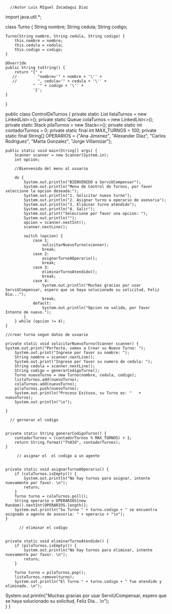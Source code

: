       //Autor Luis MIguel Zocadagui Diaz

import java.util.*;

class Turno {
    String nombre;
    String cedula;
    String codigo;

    Turno(String nombre, String cedula, String codigo) {
        this.nombre = nombre;
        this.cedula = cedula;
        this.codigo = codigo;
    }

    @Override
    public String toString() {
        return "{" +
       //         "nombre='" + nombre + '\'' +
       //         ", cedula='" + cedula + '\'' +
                " '" + codigo + '\'' +
                '}';
    }
}

public class ControlDeTurnos {
    private static List<Turno> listaTurnos = new LinkedList<>();
    private static Queue<Turno> colaTurnos = new LinkedList<>();
    private static Stack<Turno> pilaTurnos = new Stack<>();
    private static int contadorTurnos = 0;
    private static final int MAX_TURNOS = 100;
    private static final String[] OPERARIOS = {"Ana Jimenez", "Alexander Diaz", "Carlos Rodriguez", "Marta Gonzalez", "Jorge Villamizar"};

    public static void main(String[] args) {
        Scanner scanner = new Scanner(System.in);
        int opcion;

        //Bienvenida del menu al usuario
        
        do {
            System.out.println("BIENVENIDO a ServiUCompensar");           
            System.out.println("Menu de Control de Turnos, por favor seleccione la opcion deseada:");
            System.out.println("1. Solicitar nuevo turno");
            System.out.println("2. Asignar turno a operario de asesoria");
            System.out.println("3. Eliminar turno atendido");
            System.out.println("4. Salir");
            System.out.print("Seleccione por favor una opcion: ");
            System.out.println(""); 
            opcion = scanner.nextInt();
            scanner.nextLine(); 

            switch (opcion) {
                case 1:
                    solicitarNuevoTurno(scanner);
                    break;
                case 2:
                    asignarTurnoAOperario();
                    break;
                case 3:
                    eliminarTurnoAtendido();
                    break;
                case 4:
                    System.out.println("Muchas gracias por usar ServiUCompensar, espero que se haya solucionado su solicitud, Feliz Dia...");
                    break;
                default:
                    System.out.println("Opcion no valida, por favor Intente de nuevo.");
            }
        } while (opcion != 4);
    }

    //crear turno segun datos de usuario
    
    private static void solicitarNuevoTurno(Scanner scanner) {
    System.out.print("Perfecto, vamos a Crear su Nuevo Turno: ");
        System.out.print("Ingrese por favor su nombre: ");
        String nombre = scanner.nextLine();
        System.out.print("Ingrese por favor su numero de cedula: ");
        String cedula = scanner.nextLine();
        String codigo = generarCodigoTurno();
        Turno nuevoTurno = new Turno(nombre, cedula, codigo);
        listaTurnos.add(nuevoTurno);
        colaTurnos.add(nuevoTurno);
        pilaTurnos.push(nuevoTurno);
        System.out.println("Proceso Exitoso, su Turno es: "   + nuevoTurno);
        System.out.println("\n");     
        
    }

      // gernerar el codigo 
  
    
    private static String generarCodigoTurno() {
        contadorTurnos = (contadorTurnos % MAX_TURNOS) + 1;
        return String.format("T%03d", contadorTurnos);
    }

         // asignar el  el codigo a un agente
   
    
    private static void asignarTurnoAOperario() {
        if (colaTurnos.isEmpty()) {
            System.out.println("No hay turnos para asignar, intente nuevamente por favor. \n");
            return;
        }
        Turno turno = colaTurnos.poll();
        String operario = OPERARIOS[new Random().nextInt(OPERARIOS.length)];
        System.out.println("Su Turno " + turno.codigo + " se encuentra asignado a agente de asesoria: " + operario + "\n");
    }

          // eliminar el codigo 
  
    
    private static void eliminarTurnoAtendido() {
        if (pilaTurnos.isEmpty()) {
            System.out.println("No hay turnos para eliminar, intente nuevamente por favor. \n");
            return;
        }
        
        Turno turno = pilaTurnos.pop();
        listaTurnos.remove(turno);
        System.out.println("El Turno " + turno.codigo + " fue atendido y eliminado. \n");
        
   System.out.println("Muchas gracias por usar ServiUCompensar, espero que se haya solucionado su solicitud, Feliz Dia... \n");      
    }
}
